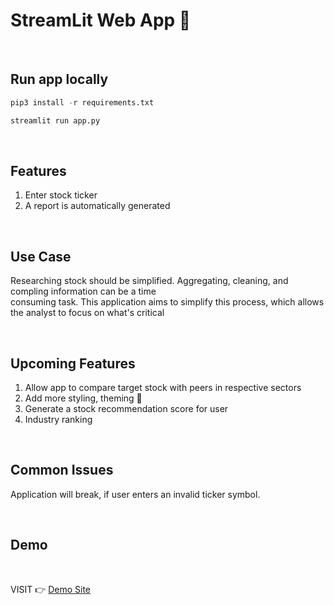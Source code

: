 StreamLit Web App   🚀
======================



<br>

Run app locally
-----------------

```python
pip3 install -r requirements.txt

streamlit run app.py
```

<br>

Features
-----------------
1. Enter stock ticker
2. A report is automatically generated 

<br>

Use Case
--------------
Researching stock should be simplified. Aggregating, cleaning, and compling information can be a time <br>
consuming task. This application aims to simplify this process, which allows the analyst to focus on what's critical <br>


<br>

Upcoming Features
--------------------
1. Allow app to compare target stock with peers in respective sectors
2. Add more styling, theming 🎨
3. Generate a stock recommendation score for user
4. Industry ranking


<br>

Common Issues
----------------------
Application will break, if user enters an invalid ticker symbol. <br>


<br>

Demo
----------

<br>





VISIT 👉 <a href="https://share.streamlit.io/nfaltir/streamlit-stock-report/main/app.py" target="_blank">Demo Site</a>

